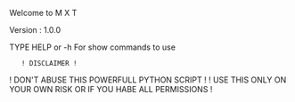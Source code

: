 Welcome to M X T

Version : 1.0.0

TYPE HELP or -h For show commands to use

       ! DISCLAIMER !

! DON'T ABUSE THIS POWERFULL PYTHON SCRIPT !
! USE THIS ONLY ON YOUR OWN RISK OR IF YOU HABE ALL PERMISSIONS !
